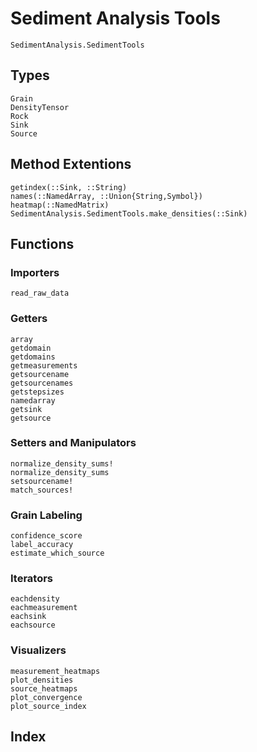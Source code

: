 # Sediment Analysis Tools
```@docs
SedimentAnalysis.SedimentTools
```

## Types
```@docs
Grain
DensityTensor
Rock
Sink
Source
```

## Method Extentions
```@docs
getindex(::Sink, ::String)
names(::NamedArray, ::Union{String,Symbol})
heatmap(::NamedMatrix)
SedimentAnalysis.SedimentTools.make_densities(::Sink)
```

## Functions

### Importers
```@docs
read_raw_data
```

### Getters
```@docs
array
getdomain
getdomains
getmeasurements
getsourcename
getsourcenames
getstepsizes
namedarray
getsink
getsource
```

### Setters and Manipulators
```@docs
normalize_density_sums!
normalize_density_sums
setsourcename!
match_sources!
```

### Grain Labeling
```@docs
confidence_score
label_accuracy
estimate_which_source
```

### Iterators
```@docs
eachdensity
eachmeasurement
eachsink
eachsource
```

### Visualizers
```@docs
measurement_heatmaps
plot_densities
source_heatmaps
plot_convergence
plot_source_index
```

## Index

```@index
```
